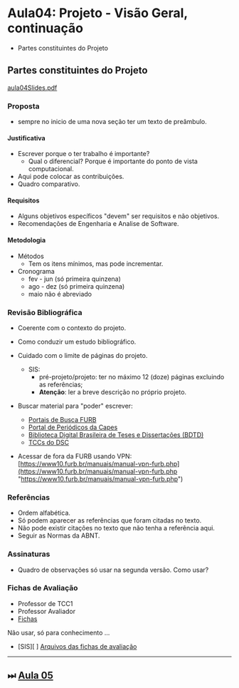 # Aula04: Projeto - Visão Geral, continuação

- Partes constituintes do Projeto  

## Partes constituintes do Projeto

[aula04Slides.pdf](aula04Slides.pdf "aula04Slides.pdf")  

### Proposta

- sempre no inicio de uma nova seção ter um texto de preâmbulo.  

#### Justificativa

- Escrever porque o ter trabalho é importante?  
  - Qual o diferencial? Porque é importante do ponto de vista computacional.  
- Aqui pode colocar as contribuições.  
- Quadro comparativo.  

#### Requisitos

- Alguns objetivos específicos "devem" ser requisitos e não objetivos.  
- Recomendações de Engenharia e Analise de Software.  

#### Metodologia

- Métodos  
  - Tem os itens mínimos, mas pode incrementar.  
- Cronograma  
  - fev - jun (só primeira quinzena)  
  - ago - dez (só primeira quinzena)  
  - maio não é abreviado  

### Revisão Bibliográfica

- Coerente com o contexto do projeto.  
- Como conduzir um estudo bibliográfico.  
- Cuidado com o limite de páginas do projeto.  
  - SIS:  
    - pré-projeto/projeto: ter no máximo 12 (doze) páginas excluindo as referências;  
    - **Atenção**: ler a breve descrição no próprio projeto.  

- Buscar material para "poder" escrever:
  - [Portais de Busca FURB](https://www.furb.br/web/4570/servicos/biblioteca/portais-de-busca "Portais de Busca FURB")  
  - [Portal de Periódicos da Capes](http://periodicos.capes.gov.br/)  
  - [Biblioteca Digital Brasileira de Teses e Dissertações (BDTD)](http://bdtd.ibict.br/vufind/)  
  - [TCCs do DSC](https://www.furb.br/dsc/tcc "TCCs do DSC")  
- Acessar de fora da FURB usando VPN: [https://www10.furb.br/manuais/manual-vpn-furb.php](https://www10.furb.br/manuais/manual-vpn-furb.php "https://www10.furb.br/manuais/manual-vpn-furb.php")  

### Referências

- Ordem alfabética.  
- Só podem aparecer as referências que foram citadas no texto.  
- Não pode existir citações no texto que não tenha a referência aqui.  
- Seguir as Normas da ABNT.  

### Assinaturas

- Quadro de observações só usar na segunda versão. Como usar?  

### Fichas de Avaliação

- Professor de TCC1  
- Professor Avaliador  
- [Fichas](../Consulta/Fichas)  

Não usar, só para conhecimento ...  

- \[SIS]\[ ] [Arquivos das fichas de avaliação](../Material/Fichas "Arquivos das fichas de avaliação")  

----------

## ⏭ [Aula 05](./aula05Anotacoes.md "Aula 05")  

<!--
[FIXME: arrumar as fontes bibliográficas]  
## Principais Referências Bibliográficas​
-->